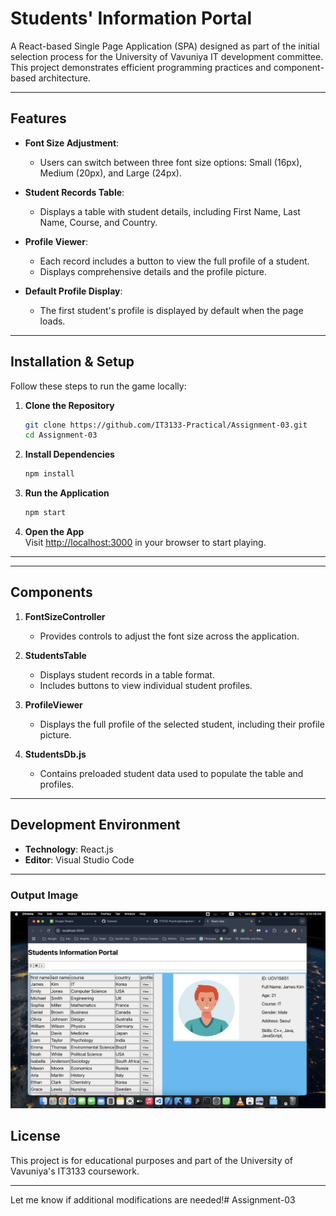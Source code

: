 # Students' Information Portal

A React-based Single Page Application (SPA) designed as part of the initial selection process for the University of Vavuniya IT development committee. This project demonstrates efficient programming practices and component-based architecture.

---

## Features

- **Font Size Adjustment**:  
  - Users can switch between three font size options: Small (16px), Medium (20px), and Large (24px).  

- **Student Records Table**:  
  - Displays a table with student details, including First Name, Last Name, Course, and Country.  

- **Profile Viewer**:  
  - Each record includes a button to view the full profile of a student.  
  - Displays comprehensive details and the profile picture.  

- **Default Profile Display**:  
  - The first student's profile is displayed by default when the page loads.  

---

## Installation & Setup

Follow these steps to run the game locally:

1. **Clone the Repository**  
   ```bash
   git clone https://github.com/IT3133-Practical/Assignment-03.git
   cd Assignment-03
   ```

2. **Install Dependencies**  
   ```bash
   npm install
   ```

3. **Run the Application**  
   ```bash
   npm start
   ```

4. **Open the App**  
   Visit [http://localhost:3000](http://localhost:3000) in your browser to start playing.

--- 

---

## Components

1. **FontSizeController**  
   - Provides controls to adjust the font size across the application.  

2. **StudentsTable**  
   - Displays student records in a table format.  
   - Includes buttons to view individual student profiles.  

3. **ProfileViewer**  
   - Displays the full profile of the selected student, including their profile picture.  

4. **StudentsDb.js**  
   - Contains preloaded student data used to populate the table and profiles.  

---

## Development Environment

- **Technology**: React.js  
- **Editor**: Visual Studio Code  

---
### Output Image  
![Animal Game Preview](https://github.com/IT3133-Practical/Assignment-03/blob/main/Screenshot.png)  

## License

This project is for educational purposes and part of the University of Vavuniya's IT3133 coursework.  

--- 

Let me know if additional modifications are needed!# Assignment-03
